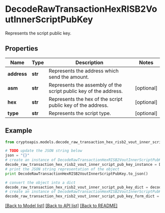# DecodeRawTransactionHexRISB2VoutInnerScriptPubKey

Represents the script public key.

## Properties
Name | Type | Description | Notes
------------ | ------------- | ------------- | -------------
**address** | **str** | Represents the address which send the amount. | 
**asm** | **str** | Represents the assembly of the script public key of the address. | [optional] 
**hex** | **str** | Represents the hex of the script public key of the address. | [optional] 
**type** | **str** | Represents the script type. | [optional] 

## Example

```python
from cryptoapis.models.decode_raw_transaction_hex_risb2_vout_inner_script_pub_key import DecodeRawTransactionHexRISB2VoutInnerScriptPubKey

# TODO update the JSON string below
json = "{}"
# create an instance of DecodeRawTransactionHexRISB2VoutInnerScriptPubKey from a JSON string
decode_raw_transaction_hex_risb2_vout_inner_script_pub_key_instance = DecodeRawTransactionHexRISB2VoutInnerScriptPubKey.from_json(json)
# print the JSON string representation of the object
print DecodeRawTransactionHexRISB2VoutInnerScriptPubKey.to_json()

# convert the object into a dict
decode_raw_transaction_hex_risb2_vout_inner_script_pub_key_dict = decode_raw_transaction_hex_risb2_vout_inner_script_pub_key_instance.to_dict()
# create an instance of DecodeRawTransactionHexRISB2VoutInnerScriptPubKey from a dict
decode_raw_transaction_hex_risb2_vout_inner_script_pub_key_form_dict = decode_raw_transaction_hex_risb2_vout_inner_script_pub_key.from_dict(decode_raw_transaction_hex_risb2_vout_inner_script_pub_key_dict)
```
[[Back to Model list]](../README.md#documentation-for-models) [[Back to API list]](../README.md#documentation-for-api-endpoints) [[Back to README]](../README.md)


